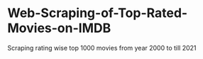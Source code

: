 # Web-Scraping-of-Top-Rated-Movies-on-IMDB
Scraping rating wise top 1000 movies from year 2000 to till 2021

